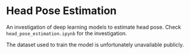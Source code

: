 # Head Pose Estimation

An investigation of deep learning models to estimate head pose. Check `head_pose_estimation.ipynb` for the investigation.  

The dataset used to train the model is unfortunately unavailable publicly.
